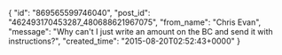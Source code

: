  {
   "id": "869565599746040",
   "post_id": "462493170453287_480688621967075",
   "from_name": "Chris Evan",
   "message": "Why can't I just write an amount on the BC and send it with instructions?",
   "created_time": "2015-08-20T02:52:43+0000"
 }
